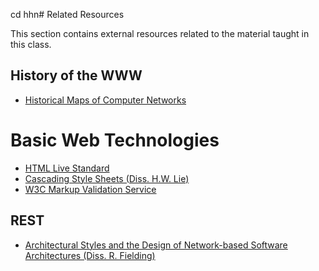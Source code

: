 cd hhn# Related Resources 

This section contains external resources related to the material taught in this class.

## History of the WWW 

* [Historical Maps of Computer Networks](https://personalpages.manchester.ac.uk/staff/m.dodge/cybergeography/atlas/historical.html)

# Basic Web Technologies 

* [HTML Live Standard](https://html.spec.whatwg.org/)
* [Cascading Style Sheets (Diss. H.W. Lie)](https://www.wiumlie.no/2006/phd/)
* [W3C Markup Validation Service](https://validator.w3.org/)

## REST 

* [Architectural Styles and the Design of Network-based Software Architectures (Diss. R. Fielding)](https://www.ics.uci.edu/~fielding/pubs/dissertation/top.htm)

